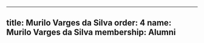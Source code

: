 ---
  title: Murilo Varges da Silva
  order: 4
  name: Murilo Varges da Silva
  membership: Alumni
  ---
  